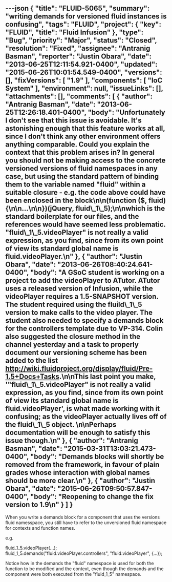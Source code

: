---json
{
  "title": "FLUID-5065",
  "summary": "writing demands for versioned fluid instances is confusing",
  "tags": "FLUID",
  "project": {
    "key": "FLUID",
    "title": "Fluid Infusion"
  },
  "type": "Bug",
  "priority": "Major",
  "status": "Closed",
  "resolution": "Fixed",
  "assignee": "Antranig Basman",
  "reporter": "Justin Obara",
  "date": "2013-06-25T12:11:54.921-0400",
  "updated": "2015-06-26T10:01:54.549-0400",
  "versions": [],
  "fixVersions": [
    "1.9"
  ],
  "components": [
    "IoC System"
  ],
  "environment": null,
  "issueLinks": [],
  "attachments": [],
  "comments": [
    {
      "author": "Antranig Basman",
      "date": "2013-06-25T12:26:18.401-0400",
      "body": "Unfortunately I don't see that this issue is avoidable. It's astonishing enough that this feature works at all, since I don't think any other environment offers anything comparable. Could you explain the context that this problem arises in? In general you should not be making access to the concrete versioned versions of fluid namespaces in any case, but using the standard pattern of binding them to the variable named \"fluid\" within a suitable closure - e.g. the code above could have been enclosed in the block\n\n(function ($, fluid) {\n\n...\n\n})(jQuery, fluid\\_1\\_5);\n\nwhich is the standard boilerplate for our files, and the references would have seemed less problematic. \"fluid\\_1\\_5.videoPlayer\" is not really a valid expression, as you find, since from its own point of view its standard global name is fluid.videoPlayer.\n"
    },
    {
      "author": "Justin Obara",
      "date": "2013-06-26T08:40:24.641-0400",
      "body": "A GSoC student is working on a project to add the videoPlayer to ATutor. ATutor uses a released version of Infusion, while the videoPlayer requires a 1.5-SNAPSHOT version. The student required using the fluild\\_1\\_5 version to make calls to the video player. The student also needed to specify a demands block for the controllers template due to VP-314. Colin also suggested the closure method in the channel yesterday and a task to properly document our versioning scheme has been added to the list <http://wiki.fluidproject.org/display/fluid/Pre-1.5+Docs+Tasks>.\n\nThis last point you make, '\"fluid\\_1\\_5.videoPlayer\" is not really a valid expression, as you find, since from its own point of view its standard global name is fluid.videoPlayer', is what made working with it confusing; as the videoPlayer actually lives off of the fluid\\_1\\_5 object.&#x20;\n\nPerhaps documentation will be enough to satisfy this issue though.\n"
    },
    {
      "author": "Antranig Basman",
      "date": "2015-03-31T13:03:21.473-0400",
      "body": "Demands blocks will shortly be removed from the framework, in favour of plain grades whose interaction with global names should be more clear.\n"
    },
    {
      "author": "Justin Obara",
      "date": "2015-06-26T09:50:57.847-0400",
      "body": "Reopening to change the fix version to 1.9\n"
    }
  ]
}
---
When you write a demands block for a component that uses the versions fluid namesspace, you still have to refer to the unversioned fluid namespace for contexts and function names.

e.g.

fluid\_1\_5.videoPlayer(...);\
fluid\_1\_5.demands("fluid.videoPlayer.controllers", "fluid.videoPlayer", {...});

Notice how in the demands the "fluid" namespace is used for both the function to be modified and the context, even though the demands and the component were both executed from the "fluid\_1\_5" namespace.

        